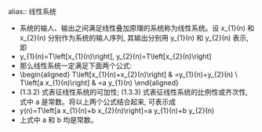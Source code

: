 alias:: 线性系统

- 系统的输人、输出之间满足线性叠加原理的系统称为线性系统。设  x_{1}(n)  和  x_{2}(n)  分别作为系统的输人序列, 其输出分别用  y_{1}(n)  和  y_{2}(n)  表示, 即
- y_{1}(n)=T\left[x_{1}(n)\right], y_{2}(n)=T\left[x_{2}(n)\right]
- 那么线性系统一定满足下面两个公式:
- \begin{aligned}
  T\left[x_{1}(n)+x_{2}(n)\right] & =y_{1}(n)+y_{2}(n) \\
  T\left[a x_{1}(n)\right] & =a y_{1}(n)
  \end{aligned}
- (1.3.2) 式表征线性系统的可加性; (1.3.3) 式表征线性系统的比例性或齐次性, 式中  a  是常数。将以上两个公式结合起来, 可表示成
- y(n)=T\left[a x_{1}(n)+b x_{2}(n)\right]=a y_{1}(n)+b y_{2}(n)
- 上式中  a  和  b  均是常数。